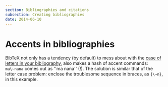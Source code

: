 ```yaml
---
section: Bibliographies and citations
subsection: Creating bibliographies
date: 2014-06-10
---
```


# Accents in bibliographies

BibTeX not only has a tendency (by default) to mess about with the
[case of letters in your bibliography](FAQ-capbibtex.md),
also makes a hash of accent commands:
`ma\~nana` comes out as ''ma nana'' (!).  The solution is similar that of the letter case problem:
enclose the troublesome sequence in braces, as
`{\~n}`, in this example.

